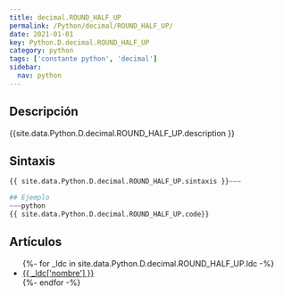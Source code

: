 ```yaml
---
title: decimal.ROUND_HALF_UP
permalink: /Python/decimal/ROUND_HALF_UP/
date: 2021-01-01
key: Python.D.decimal.ROUND_HALF_UP
category: python
tags: ['constante python', 'decimal']
sidebar: 
  nav: python
---
```


## Descripción
{{site.data.Python.D.decimal.ROUND_HALF_UP.description }}

## Sintaxis
~~~python
{{ site.data.Python.D.decimal.ROUND_HALF_UP.sintaxis }}~~~

## Ejemplo
~~~python
{{ site.data.Python.D.decimal.ROUND_HALF_UP.code}}
~~~

## Artículos
<ul>
{%- for _ldc in site.data.Python.D.decimal.ROUND_HALF_UP.ldc -%}
   <li>
       <a href="{{_ldc['url'] }}">{{ _ldc['nombre'] }}</a>
   </li>
{%- endfor -%}
</ul>
